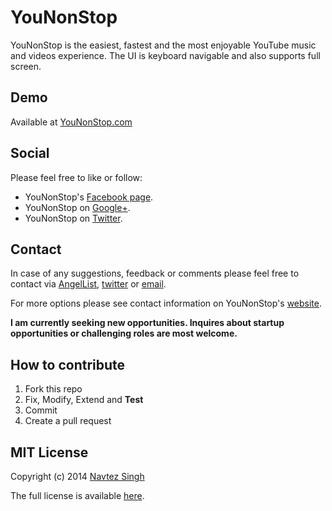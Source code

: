 # YouNonStop #

YouNonStop is the easiest, fastest and the most enjoyable YouTube music and videos experience. The UI is keyboard navigable and also supports full screen.


## Demo ##

Available at [YouNonStop.com](http://www.younonstop.com)


## Social ##

Please feel free to like or follow:

- YouNonStop's [Facebook page](https://www.facebook.com/pages/Younonstopcom/777460158933051).
- YouNonStop on [Google+](https://plus.google.com/115602565845608223831).
- YouNonStop on [Twitter](https://www.twitter.com/UNonStop).


## Contact ##

In case of any suggestions, feedback or comments please feel free to contact via [AngelList](https://angel.co/navtez-singh),  [twitter](https://www.twitter.com/bynav) or [email](mailto:i-at-navtez-dot-com).

For more options please see contact information on YouNonStop's [website](http://www.younonstop.com).

**I am currently seeking new opportunities. Inquires about startup opportunities or challenging roles are most welcome.**


## How to contribute ##

1. Fork this repo
2. Fix, Modify, Extend and **Test**
3. Commit
4. Create a pull request


## MIT License ##

Copyright (c) 2014 [Navtez Singh](http://www.navtez.com)

The full license is available [here](http://www.opensource.org/licenses/mit-license.php).